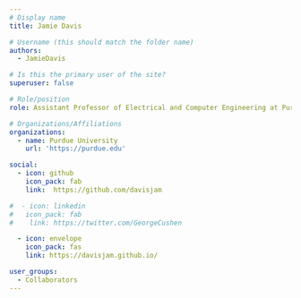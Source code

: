 ```yaml
---
# Display name
title: Jamie Davis

# Username (this should match the folder name)
authors:
  - JamieDavis

# Is this the primary user of the site?
superuser: false

# Role/position
role: Assistant Professor of Electrical and Computer Engineering at Purdue University

# Organizations/Affiliations
organizations:
  - name: Purdue University
    url: 'https://purdue.edu'

social:
  - icon: github
    icon_pack: fab
    link:  https://github.com/davisjam

#  - icon: linkedin
#   icon_pack: fab
#    link: https://twitter.com/GeorgeCushen

  - icon: envelope
    icon_pack: fas
    link: https://davisjam.github.io/

user_groups:
  - Collaborators
---
```

